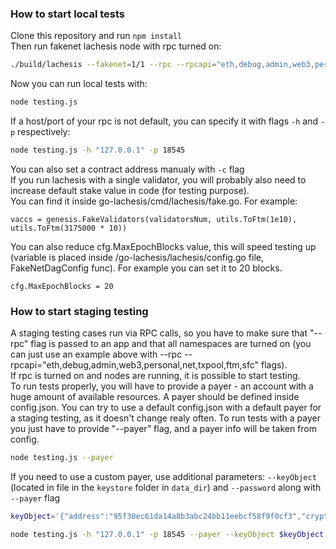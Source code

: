 ### How to start local tests

Clone this repository and run `npm install`  
Then run fakenet lachesis node with rpc turned on:

```bash
./build/lachesis --fakenet=1/1 --rpc --rpcapi="eth,debug,admin,web3,personal,net,txpool,ftm,sfc"
```

Now you can run local tests with:

```bash
node testing.js
```

If a host/port of your rpc is not default, you can specify it with flags `-h` and `-p` respectively:

```bash
node testing.js -h "127.0.0.1" -p 18545
```

You can also set a contract address manualy with `-c` flag  
If you run lachesis with a single validator, you will probably also need to increase default stake value in code (for testing purpose).  
You can find it inside go-lachesis/cmd/lachesis/fake.go. For example:

```golang
vaccs = genesis.FakeValidators(validatorsNum, utils.ToFtm(1e10), utils.ToFtm(3175000 * 10))
```

You can also reduce cfg.MaxEpochBlocks value, this will speed testing up (variable is placed inside /go-lachesis/lachesis/config.go file,
FakeNetDagConfig func). For example you can set it to 20 blocks.

```golang
cfg.MaxEpochBlocks = 20
```

### How to start staging testing

A staging testing cases run via RPC calls, so you have to make sure that "--rpc" flag is passed to an app and that all namespaces are turned
on (you can just use an example above with --rpc --rpcapi="eth,debug,admin,web3,personal,net,txpool,ftm,sfc" flags).  
If rpc is turned on and nodes are running, it is possible to start testing.  
To run tests properly, you will have to provide a payer - an account with a huge amount of available resources. A payer should be defined
inside config.json. You can try to use a default config.json with a default payer for a staging testing, as it doesn't change realy often.
To run tests with a payer you just have to provide "--payer" flag, and a payer info will be taken from config.

```bash
node testing.js --payer
```

If you need to use a custom payer, use additional parameters: `--keyObject` (located in file in the `keystore` folder in `data_dir`) and
`--password` along with `--payer` flag

```bash
keyObject='{"address":"95f30ec61da14a8b3abc24bb11eebcf58f9f0cf3","crypto":{"cipher":"aes-128-ctr","ciphertext":"30f6235d561c44538eb6c234b1e429c56a3650a3b04c4b0aa5905533d7c82922","cipherparams":{"iv":"4ab0baf8eef69a38b2f5069b4b0582c0"},"kdf":"scrypt","kdfparams":{"dklen":32,"n":262144,"p":1,"r":8,"salt":"a09cc7d83a86b42087e7cfe34566206daf5956f8cffee2803175739f2790cef3"},"mac":"f8b64f2824acc98f2e551de0e696717e5dcf55bedf105269c022bbf0281c82b5"},"id":"abbeda74-c324-4120-9d99-efa3236ead00", "version":3}'

node testing.js -h "127.0.0.1" -p 18545 --payer --keyObject $keyObject  --password 123456
```
